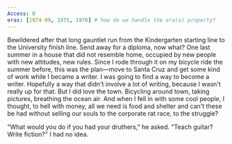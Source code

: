 ```yaml
---
Access: 0
eras: [1974-09, 1975, 1976] # how do we handle the era(s) property?
---
```

Bewildered after that long gauntlet run from the Kindergarten starting line to the University finish line. Send away for a diploma, now what? One last summer in a house that did not resemble home, occupied by new people with new attitudes, new rules. Since I rode through it on my bicycle ride the summer before, this was the plan—move to Santa Cruz and get some kind of work while I became a writer. I was going to find a way to become a writer. Hopefully a way that didn't involve a lot of writing, because I wasn't really up for that. But I did love the town. Bicycling around town, taking pictures, breathing the ocean air. And when I fell in with some cool people, I thought, to hell with money, all we need is food and shelter and can't these be had without selling our souls to the corporate rat race, to the struggle?

"What would you do if you had your druthers," he asked. "Teach guitar? Write fiction?" I had no idea.